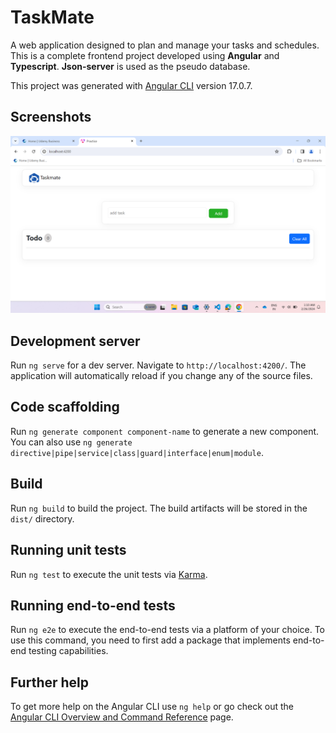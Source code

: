 # TaskMate
A web application designed to plan and manage your tasks and schedules. This is a complete frontend project developed using **Angular** and **Typescript**. **Json-server** is used as the pseudo database.

This project was generated with [Angular CLI](https://github.com/angular/angular-cli) version 17.0.7.

## Screenshots

![App Screenshot](https://github.com/shikha1304/TaskMate/blob/f2df4657aa8e9de61aed506343d3b308a617ecb2/Screenshot%20(1).png)

## Development server

Run `ng serve` for a dev server. Navigate to `http://localhost:4200/`. The application will automatically reload if you change any of the source files.

## Code scaffolding

Run `ng generate component component-name` to generate a new component. You can also use `ng generate directive|pipe|service|class|guard|interface|enum|module`.

## Build

Run `ng build` to build the project. The build artifacts will be stored in the `dist/` directory.

## Running unit tests

Run `ng test` to execute the unit tests via [Karma](https://karma-runner.github.io).

## Running end-to-end tests

Run `ng e2e` to execute the end-to-end tests via a platform of your choice. To use this command, you need to first add a package that implements end-to-end testing capabilities.

## Further help

To get more help on the Angular CLI use `ng help` or go check out the [Angular CLI Overview and Command Reference](https://angular.io/cli) page.
